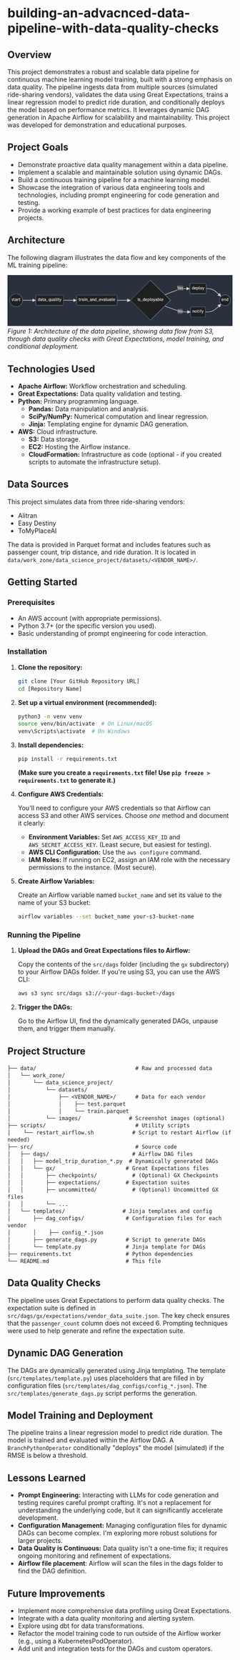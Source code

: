 # building-an-advacnced-data-pipeline-with-data-quality-checks

## Overview

This project demonstrates a robust and scalable data pipeline for continuous machine learning model training, built with a strong emphasis on data quality. The pipeline ingests data from multiple sources (simulated ride-sharing vendors), validates the data using Great Expectations, trains a linear regression model to predict ride duration, and conditionally deploys the model based on performance metrics.  It leverages dynamic DAG generation in Apache Airflow for scalability and maintainability. This project was developed for demonstration and educational purposes.

## Project Goals

*   Demonstrate proactive data quality management within a data pipeline.
*   Implement a scalable and maintainable solution using dynamic DAGs.
*   Build a continuous training pipeline for a machine learning model.
*   Showcase the integration of various data engineering tools and technologies, including prompt engineering for code generation and testing.
*   Provide a working example of best practices for data engineering projects.

## Architecture
The following diagram illustrates the data flow and key components of the ML training pipeline:

![DAG Architecture](images/DAG_outline.png)
*Figure 1: Architecture of the data pipeline, showing data flow from S3, through data quality checks with Great Expectations, model training, and conditional deployment.*


## Technologies Used

*   **Apache Airflow:** Workflow orchestration and scheduling.
*   **Great Expectations:** Data quality validation and testing.
*   **Python:** Primary programming language.
    *   **Pandas:** Data manipulation and analysis.
    *   **SciPy/NumPy:** Numerical computation and linear regression.
    *   **Jinja:** Templating engine for dynamic DAG generation.
*   **AWS:** Cloud infrastructure.
    *   **S3:** Data storage.
    *   **EC2:** Hosting the Airflow instance.
    *   **CloudFormation:** Infrastructure as code (optional - if you created scripts to automate the infrastructure setup).

## Data Sources

This project simulates data from three ride-sharing vendors:

*   Alitran
*   Easy Destiny
*   ToMyPlaceAI

The data is provided in Parquet format and includes features such as passenger count, trip distance, and ride duration. It is located in `data/work_zone/data_science_project/datasets/<VENDOR_NAME>/`.

## Getting Started

### Prerequisites

*   An AWS account (with appropriate permissions).
*   Python 3.7+ (or the specific version you used).
*   Basic understanding of prompt engineering for code interaction.

### Installation

1.  **Clone the repository:**

    ```bash
    git clone [Your GitHub Repository URL]
    cd [Repository Name]
    ```

2.  **Set up a virtual environment (recommended):**

    ```bash
    python3 -m venv venv
    source venv/bin/activate  # On Linux/macOS
    venv\Scripts\activate  # On Windows
    ```

3.  **Install dependencies:**

    ```bash
    pip install -r requirements.txt
    ```
    **(Make sure you create a `requirements.txt` file!  Use `pip freeze > requirements.txt` to generate it.)**

4.  **Configure AWS Credentials:**

    You'll need to configure your AWS credentials so that Airflow can access S3 and other AWS services. Choose *one* method and document it clearly:
    *   **Environment Variables:** Set `AWS_ACCESS_KEY_ID` and `AWS_SECRET_ACCESS_KEY`. (Least secure, but easiest for testing).
    *   **AWS CLI Configuration:** Use the `aws configure` command.
    *   **IAM Roles:** If running on EC2, assign an IAM role with the necessary permissions to the instance. (Most secure).

5.  **Create Airflow Variables:**

    Create an Airflow variable named `bucket_name` and set its value to the name of your S3 bucket:

    ```bash
    airflow variables --set bucket_name your-s3-bucket-name
    ```

### Running the Pipeline

1.  **Upload the DAGs and Great Expectations files to Airflow:**

    Copy the contents of the `src/dags` folder (including the `gx` subdirectory) to your Airflow DAGs folder.  If you're using S3, you can use the AWS CLI:

    ```bash
    aws s3 sync src/dags s3://<your-dags-bucket>/dags
    ```

2.  **Trigger the DAGs:**

    Go to the Airflow UI, find the dynamically generated DAGs, unpause them, and trigger them manually.

## Project Structure

```
├── data/                               # Raw and processed data
│   └── work_zone/
│       └── data_science_project/
│           └── datasets/
│               ├── <VENDOR_NAME>/      # Data for each vendor
│               │    ├── test.parquet
│               │    └── train.parquet
│           └── images/               # Screenshot images (optional)
├── scripts/                            # Utility scripts
│    └── restart_airflow.sh            # Script to restart Airflow (if needed)
├── src/                                # Source code
│   ├── dags/                          # Airflow DAG files
│   │   ├── model_trip_duration_*.py  # Dynamically generated DAGs
│   │   └── gx/                      # Great Expectations files
│   │       ├── checkpoints/           # (Optional) GX Checkpoints
│   │       ├── expectations/        # Expectation suites
│   │       ├── uncommitted/           # (Optional) Uncommitted GX files
│   │       └── ...
│   └── templates/                  # Jinja templates and config
│       ├── dag_configs/             # Configuration files for each vendor
│       │    ├── config_*.json
│       ├── generate_dags.py         # Script to generate DAGs
│       └── template.py              # Jinja template for DAGs
├── requirements.txt                 # Python dependencies
└── README.md                        # This file
```

## Data Quality Checks

The pipeline uses Great Expectations to perform data quality checks. The expectation suite is defined in `src/dags/gx/expectations/vendor_data_suite.json`. The key check ensures that the `passenger_count` column does not exceed 6.  Prompting techniques were used to help generate and refine the expectation suite.

## Dynamic DAG Generation

The DAGs are dynamically generated using Jinja templating. The template (`src/templates/template.py`) uses placeholders that are filled in by configuration files (`src/templates/dag_configs/config_*.json`). The `src/templates/generate_dags.py` script performs the generation.

## Model Training and Deployment

The pipeline trains a linear regression model to predict ride duration. The model is trained and evaluated within the Airflow DAG. A `BranchPythonOperator` conditionally "deploys" the model (simulated) if the RMSE is below a threshold.

## Lessons Learned

*   **Prompt Engineering:** Interacting with LLMs for code generation and testing requires careful prompt crafting.  It's not a replacement for understanding the underlying code, but it can significantly accelerate development.
*   **Configuration Management:** Managing configuration files for dynamic DAGs can become complex. I'm exploring more robust solutions for larger projects.
*   **Data Quality is Continuous:** Data quality isn't a one-time fix; it requires ongoing monitoring and refinement of expectations.
* **Airflow file placement**: Airflow will scan the files in the dags folder to find the DAG definition.

## Future Improvements

*   Implement more comprehensive data profiling using Great Expectations.
*   Integrate with a data quality monitoring and alerting system.
*   Explore using dbt for data transformations.
*   Refactor the model training code to run outside of the Airflow worker (e.g., using a KubernetesPodOperator).
*   Add unit and integration tests for the DAGs and custom operators.
